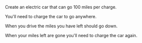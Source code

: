 Create an electric car that can go 100 miles per charge.

You'll need to charge the car to go anywhere.

When you drive the miles you have left should go down.

When your miles left are gone you'll need to charge the car again.
